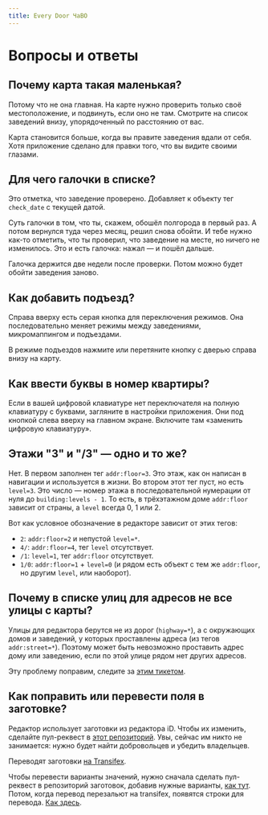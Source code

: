 ```yaml
---
title: Every Door ЧаВО
---
```

# Вопросы и ответы

## Почему карта такая маленькая?

Потому что не она главная. На карте нужно проверить только
своё местоположение, и подвинуть, если оно не там. Смотрите
на список заведений внизу, упорядоченный по расстоянию от вас.

Карта становится больше, когда вы правите заведения вдали
от себя. Хотя приложение сделано для правки того, что вы
видите своими глазами.

## Для чего галочки в списке?

Это отметка, что заведение проверено. Добавляет к объекту
тег `check_date` с текущей датой.

Суть галочки в том, что ты, скажем, обошёл полгорода в первый раз.
А потом вернулся туда через месяц, решил снова обойти.
И тебе нужно как-то отметить, что ты проверил, что заведение
на месте, но ничего не изменилось. Это и есть галочка:
нажал — и пошёл дальше.

Галочка держится две недели после проверки. Потом можно будет
обойти заведения заново.

## Как добавить подъезд?

Справа вверху есть серая кнопка для переключения режимов.
Она последовательно меняет режимы между заведениями,
микромаппингом и подъездами.

В режиме подъездов нажмите или перетяните кнопку с дверью
справа внизу на карту.

## Как ввести буквы в номер квартиры?

Если в вашей цифровой клавиатуре нет переключателя на полную
клавиатуру с буквами, загляните в настройки приложения.
Они под кнопкой слева вверху на главном экране. Включите там
«заменить цифровую клавиатуру».

## Этажи "3" и "/3" — одно и то же?

Нет. В первом заполнен тег `addr:floor=3`. Это этаж, как он
написан в навигации и используется в жизни. Во втором этот тег
пуст, но есть `level=3`. Это число — номер этажа в последовательной
нумерации от нуля до `building:levels - 1`. То есть, в трёхэтажном
доме `addr:floor` зависит от страны, а `level` всегда 0, 1 или 2.

Вот как условное обозначение в редакторе зависит от этих тегов:

* `2`: `addr:floor=2` и непустой `level=*`.
* `4/`: `addr:floor=4`, тег `level` отсутствует.
* `/1`: `level=1`, тег `addr:floor` отсутствует.
* `1/0`: `addr:floor=1` + `level=0` (и рядом есть объект с тем же
  `addr:floor`, но другим `level`, или наоборот).

## Почему в списке улиц для адресов не все улицы с карты?

Улицы для редактора берутся не из дорог (`highway=*`), а с окружающих
домов и заведений, у которых проставлены адреса (из тегов `addr:street=*`).
Поэтому может быть невозможно проставить адрес дому или заведению,
если по этой улице рядом нет других адресов.

Эту проблему поправим, следите за [этим тикетом](https://github.com/Zverik/every_door/issues/61).

## Как поправить или перевести поля в заготовке?

Редактор использует заготовки из редактора iD. Чтобы их изменить,
сделайте пул-реквест в [этот репозиторий](https://github.com/openstreetmap/id-tagging-schema).
Увы, сейчас им никто не занимается: нужно будет найти добровольцев
и убедить владельцев.

Переводят заготовки [на Transifex](https://www.transifex.com/openstreetmap/id-editor/translate/#ru/presets/).

Чтобы перевести варианты значений, нужно сначала сделать пул-реквест
в репозиторий заготовок, добавив нужные варианты,
[как тут](https://github.com/openstreetmap/id-tagging-schema/blob/main/data/fields/camera/type.json).
Потом, когда перевод перезальют на transifex, появятся строки для перевода.
[Как здесь](https://www.transifex.com/openstreetmap/id-editor/translate/#ru/presets/101711314?q=key%3Apresets.fields.camera%2Ftype).
